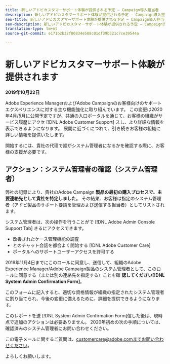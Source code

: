 ```yaml
---
title: 新しいアドビカスタマーサポート体験が提供される予定 — Campaign導入担当者
description: 新しいアドビカスタマーサポート体験が提供される予定 — Campaign導入担当者
seo-title: 新しいアドビカスタマーサポート体験が提供される予定 — Campaign導入担当者
seo-description: 新しいアドビカスタマーサポート体験が提供される予定 — Campaign導入担当者
translation-type: tm+mt
source-git-commit: e171b2b32f06834e588c01df39b321c7ce39544a

---
```



# 新しいアドビカスタマーサポート体験が提供されます

**2019年10月22日**

Adobe Experience ManagerおよびAdobe Campaignのお客様向けのサポートエクスペリエンスに対する主な機能強化に取り組んでいます。 この変更は2020年4月/5月に公開予定ですが、共通の入口ポータルを通じて、お客様の組織がサービス履歴にアクセ [!DNL Adobe Customer Support] スし、より詳細な情報を表示できるようになります。 展開に近づくにつれて、引き続きお客様の組織に詳しい情報を提供いたします。

開始するには、貴社の代理で誰がシステム管理者になるかを確認する際に、お客様の支援が必要です。

## アクション：システム管理者の確認（システム管理者）

弊社の記録により、貴社のAdobe Campaign **製品の最初の購入プロセスで、主要連絡先として貴社を特定しました**。 その結果、お客様は指定のシステム管理者（アドビ製品のサポート要請を管理および送信する担当者）としてリストされます。

システム管理者は、次の操作を行うことがで [!DNL Adobe Admin Console Support Tab] きるにアクセスできます。

* 改善されたケース管理機能の調査
* とのチャット会話を都合よく開始する [!DNL Adobe Customer Care]
* ポータルへのサポートユーザーアクセスを許可する

2019年11月4日までにこのロールに同意し、送信して、組織のAdobe Experience Manager/Adobe Campaign製品のシステム管理者として、このロールに同意する（または別の連絡先を指定する）ことを確 **認してください[!DNL System Admin Confirmation Form]**。

このフォームに記入すると、適切な資格情報が組織の指定されたシステム管理者に割り当てられ、今後の変更に備えるために、詳細を提供できるようになります。

このレポートを送 [!DNL System Admin Confirmation Form]信した後は、現時点で追加のアクションは必要ありません。  2020年初めの次の手順については、確認済みのシステム管理者にお問い合わせください。

この電子メールに関するご質問は、customercare@adobe.comまでお問い合わせください。

よろしくお願いします。
